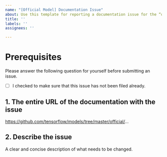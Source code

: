 ```yaml
---
name: "[Official Model] Documentation Issue"
about: Use this template for reporting a documentation issue for the “official” directory
title: ''
labels: ''
assignees: ''

---
```


# Prerequisites

Please answer the following question for yourself before submitting an issue.

- [ ] I checked to make sure that this issue has not been filed already.

## 1. The entire URL of the documentation with the issue

https://github.com/tensorflow/models/tree/master/official/...

## 2. Describe the issue

A clear and concise description of what needs to be changed.
